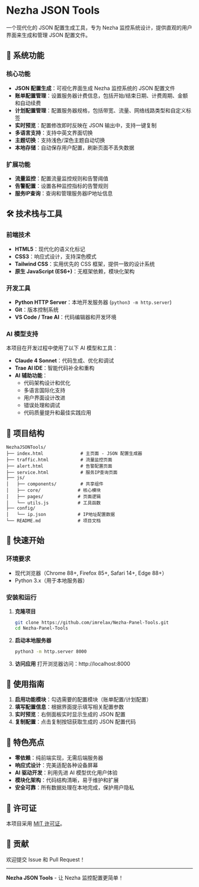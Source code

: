 # Nezha JSON Tools

一个现代化的 JSON 配置生成工具，专为 Nezha 监控系统设计，提供直观的用户界面来生成和管理 JSON 配置文件。

## 🚀 系统功能

### 核心功能
- **JSON 配置生成**：可视化界面生成 Nezha 监控系统的 JSON 配置文件
- **账单配置管理**：设置服务器计费信息，包括开始/结束日期、计费周期、金额和自动续费
- **计划配置管理**：配置服务器规格，包括带宽、流量、网络线路类型和自定义标签
- **实时预览**：配置修改即时反映在 JSON 输出中，支持一键复制
- **多语言支持**：支持中英文界面切换
- **主题切换**：支持浅色/深色主题自动切换
- **本地存储**：自动保存用户配置，刷新页面不丢失数据

### 扩展功能
- **流量监控**：配置流量监控规则和告警阈值
- **告警配置**：设置各种监控指标的告警规则
- **服务IP查询**：查询和管理服务器IP地址信息

## 🛠️ 技术栈与工具

### 前端技术
- **HTML5**：现代化的语义化标记
- **CSS3**：响应式设计，支持深色模式
- **Tailwind CSS**：实用优先的 CSS 框架，提供一致的设计系统
- **原生 JavaScript (ES6+)**：无框架依赖，模块化架构

### 开发工具
- **Python HTTP Server**：本地开发服务器 (`python3 -m http.server`)
- **Git**：版本控制系统
- **VS Code / Trae AI**：代码编辑器和开发环境

### AI 模型支持
本项目在开发过程中使用了以下 AI 模型和工具：

- **Claude 4 Sonnet**：代码生成、优化和调试
- **Trae AI IDE**：智能代码补全和重构
- **AI 辅助功能**：
  - 代码架构设计和优化
  - 多语言国际化支持
  - 用户界面设计改进
  - 错误处理和调试
  - 代码质量提升和最佳实践应用

## 📁 项目结构

```
NezhaJSONTools/
├── index.html              # 主页面 - JSON 配置生成器
├── traffic.html            # 流量监控页面
├── alert.html              # 告警配置页面
├── service.html            # 服务IP查询页面
├── js/
│   ├── components/         # 共享组件
│   ├── core/              # 核心模块
│   ├── pages/             # 页面逻辑
│   └── utils.js           # 工具函数
├── config/
│   └── ip.json            # IP地址配置数据
└── README.md              # 项目文档
```

## 🚀 快速开始

### 环境要求
- 现代浏览器（Chrome 88+, Firefox 85+, Safari 14+, Edge 88+）
- Python 3.x（用于本地服务器）

### 安装和运行

1. **克隆项目**
   ```bash
   git clone https://github.com/imrelax/Nezha-Panel-Tools.git
   cd Nezha-Panel-Tools
   ```

2. **启动本地服务器**
   ```bash
   python3 -m http.server 8000
   ```

3. **访问应用**
   打开浏览器访问：http://localhost:8000

## 📖 使用指南

1. **启用功能模块**：勾选需要的配置模块（账单配置/计划配置）
2. **填写配置信息**：根据界面提示填写相关配置参数
3. **实时预览**：右侧面板实时显示生成的 JSON 配置
4. **复制配置**：点击复制按钮获取生成的 JSON 配置代码

## 🌟 特色亮点

- **零依赖**：纯前端实现，无需后端服务器
- **响应式设计**：完美适配各种设备屏幕
- **AI 驱动开发**：利用先进 AI 模型优化用户体验
- **模块化架构**：代码结构清晰，易于维护和扩展
- **安全可靠**：所有数据处理在本地完成，保护用户隐私

## 📄 许可证

本项目采用 [MIT 许可证](LICENSE)。

## 🤝 贡献

欢迎提交 Issue 和 Pull Request！

---

**Nezha JSON Tools** - 让 Nezha 监控配置更简单！
